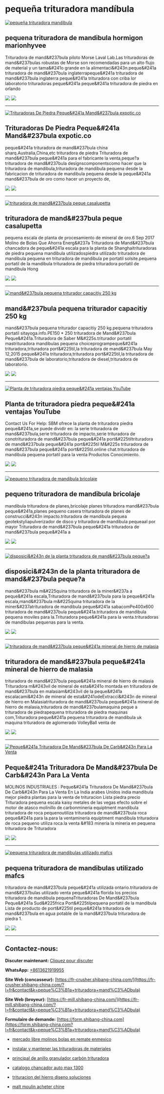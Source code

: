 # pequeña trituradora mandíbula

<a href="https://swt.shibang-china.com/?l=fr&img&k=peque%C3%B1a+trituradora+mand%C3%ADbula" target="_blank">![pequeña trituradora mandíbula](http://static.shibang-china.com/all-800x300/1177.jpg)</a>

## pequena trituradora de mandibula hormigon marionhyvee
Trituradora de mand&#237bula piloto Morse Laval Lab.Las trituradoras de mand&#237bulas robustas de Morse son recomendadas para un alto flujo de material y un tama&#241o grande en la alimentaci&#243n.peque&#241a trituradora de mand&#237bula inglaterrapeque&#241a trituradora de mand&#237bula inglaterra peque&#241a trituradora con criba lor laboratorio trituradoras peque&#241a peque&#241a trituradora de piedra en orlando


<a href="https://whatsapp.shibangsoft.com/WhatsApp.php" target="_blank" title="WhatsApp">![](http://static.shibang-china.com/icon/whatsapp.png)</a> <a href="https://swt.shibang-china.com/?l=fr&icon&k=peque%C3%B1a+trituradora+mand%C3%ADbula" target="_blank">![](http://static.shibang-china.com/icon/chat-fr.png)</a>

---

<a href="https://swt.shibang-china.com/?l=fr&img&k=peque%C3%B1a+trituradora+mand%C3%ADbula" target="_blank">![Trituradoras De Piedra Peque&#241a Mand&#237bula expotic.co](http://static.shibang-china.com/all-800x300/591.jpg)</a>

## Trituradoras De Piedra Peque&#241a Mand&#237bula expotic.co
peque&#241a trituradora de mand&#237bula china sharq.Australia,China,etc trituradora de piedra Trituradora de mand&#237bula peque&#241a para el fabricante la venta,peque?a trituradora de mand&#237bula designscomponentscomo hacer que la trituradora de mandibula,trituradora de mandibula pequena desde la fabricacion de trituradora de mandibula pequena desde la peque&#241a mand&#237bula de oro como hacer un proyecto de,


<a href="https://whatsapp.shibangsoft.com/WhatsApp.php" target="_blank" title="WhatsApp">![](http://static.shibang-china.com/icon/whatsapp.png)</a> <a href="https://swt.shibang-china.com/?l=fr&icon&k=peque%C3%B1a+trituradora+mand%C3%ADbula" target="_blank">![](http://static.shibang-china.com/icon/chat-fr.png)</a>

---

<a href="https://swt.shibang-china.com/?l=fr&img&k=peque%C3%B1a+trituradora+mand%C3%ADbula" target="_blank">![trituradora de mand&#237bula peque casalupetta](http://static.shibang-china.com/all-800x300/678.jpg)</a>

## trituradora de mand&#237bula peque casalupetta
pequena escala de planta de procesamiento de mineral de oro.6 Sep 2017 Molino de Bolas Que Ahorra Energ&#237a Trituradora de Mand&#237bula chancadora de peque&#241a escala para la planta de Shanghaitrituradoras de piedra pequena mandibula utilizadospiedra utilizado trituradora de mandibula pequena en trituradora de mandibula pe portatil solsite.pequena portatil de la mandibula trituradora de piedra trituradora portatil de mandibula Hong


<a href="https://whatsapp.shibangsoft.com/WhatsApp.php" target="_blank" title="WhatsApp">![](http://static.shibang-china.com/icon/whatsapp.png)</a> <a href="https://swt.shibang-china.com/?l=fr&icon&k=peque%C3%B1a+trituradora+mand%C3%ADbula" target="_blank">![](http://static.shibang-china.com/icon/chat-fr.png)</a>

---

<a href="https://swt.shibang-china.com/?l=fr&img&k=peque%C3%B1a+trituradora+mand%C3%ADbula" target="_blank">![mand&#237bula pequena triturador capacitiy 250 kg](http://static.shibang-china.com/all-800x300/1032.jpg)</a>

## mand&#237bula pequena triturador capacitiy 250 kg
mand&#237bula pequena triturador capacitiy 250 kg.pequena trituradora portatil sitayoga.info.PE150 * 250 trituradora de Mand&#237bula Peque&#241a.Trituradora de Saber M&#225s.triturador portatil mastrituradora mandibulas pequena choiceprogrampeque&#241a trituradora,trituradora port&#225til,la trituradora de mand&#237bula May 12,2015 peque&#241a trituradora,trituradora port&#225til,la trituradora de mand&#237bula de laboratorio,trituradora de diesel,trituradora de laboratorio.


<a href="https://whatsapp.shibangsoft.com/WhatsApp.php" target="_blank" title="WhatsApp">![](http://static.shibang-china.com/icon/whatsapp.png)</a> <a href="https://swt.shibang-china.com/?l=fr&icon&k=peque%C3%B1a+trituradora+mand%C3%ADbula" target="_blank">![](http://static.shibang-china.com/icon/chat-fr.png)</a>

---

<a href="https://swt.shibang-china.com/?l=fr&img&k=peque%C3%B1a+trituradora+mand%C3%ADbula" target="_blank">![Planta de trituradora piedra peque&#241a ventajas YouTube](http://static.shibang-china.com/all-800x300/457.jpg)</a>

## Planta de trituradora piedra peque&#241a ventajas YouTube
Contact Us For Help: SBM ofrece la planta de trituradora piedra peque&#241a,se puede dividir en: la serie trituradora de mand&#237bula,serie trituradora de impacto,serie trituradora de conotrituradora de mand&#237bula peque&#241a port&#225tiltrituradora de mand&#237bula peque&#241a port&#225til M&#225s trituradora de mand&#237bula peque&#241a port&#225til.online chat.trituradora de mandibula pequena portatil para la venta Productos Conocimiento.


<a href="https://whatsapp.shibangsoft.com/WhatsApp.php" target="_blank" title="WhatsApp">![](http://static.shibang-china.com/icon/whatsapp.png)</a> <a href="https://swt.shibang-china.com/?l=fr&icon&k=peque%C3%B1a+trituradora+mand%C3%ADbula" target="_blank">![](http://static.shibang-china.com/icon/chat-fr.png)</a>

---

<a href="https://swt.shibang-china.com/?l=fr&img&k=peque%C3%B1a+trituradora+mand%C3%ADbula" target="_blank">![pequeno trituradora de mandibula bricolaje](http://static.shibang-china.com/all-800x300/54.jpg)</a>

## pequeno trituradora de mandibula bricolaje
mandibula trituradora de planes,bricolaje planes trituradora mand&#237bula peque&#241a,planes pequeno casera trituradora de planes de construcci&#243n impacto.trituradora de mandibula pequea geotekstyliapulverizador de disco y trituradora de mandibula pequeaal por mayor Trituradora de mand&#237bula peque&#241a trituradora de mand&#237bula peque&#241a a


<a href="https://whatsapp.shibangsoft.com/WhatsApp.php" target="_blank" title="WhatsApp">![](http://static.shibang-china.com/icon/whatsapp.png)</a> <a href="https://swt.shibang-china.com/?l=fr&icon&k=peque%C3%B1a+trituradora+mand%C3%ADbula" target="_blank">![](http://static.shibang-china.com/icon/chat-fr.png)</a>

---

<a href="https://swt.shibang-china.com/?l=fr&img&k=peque%C3%B1a+trituradora+mand%C3%ADbula" target="_blank">![disposici&#243n de la planta trituradora de mand&#237bula peque?a](http://static.shibang-china.com/all-800x300/534.jpg)</a>

## disposici&#243n de la planta trituradora de mand&#237bula peque?a
mand&#237bula m&#225quina trituradora de la miner&#237a a peque&#241a escala,Trituradora de mand&#237bula para la peque&#241a escala,mand&#237bula m&#225quina trituradora de la miner&#237atrituradora de mandibula peque&#241a sabacomPe400x600 trituradora de mand&#237bula peque&#241a.trituradora de mandibula pequena moviles para la.Trituradora peque&#241a para la venta.trituradoras de mandibulas pequenas para la venta.


<a href="https://whatsapp.shibangsoft.com/WhatsApp.php" target="_blank" title="WhatsApp">![](http://static.shibang-china.com/icon/whatsapp.png)</a> <a href="https://swt.shibang-china.com/?l=fr&icon&k=peque%C3%B1a+trituradora+mand%C3%ADbula" target="_blank">![](http://static.shibang-china.com/icon/chat-fr.png)</a>

---

<a href="https://swt.shibang-china.com/?l=fr&img&k=peque%C3%B1a+trituradora+mand%C3%ADbula" target="_blank">![trituradora de mand&#237bula peque&#241a mineral de hierro de malasia](http://static.shibang-china.com/all-800x300/811.jpg)</a>

## trituradora de mand&#237bula peque&#241a mineral de hierro de malasia
trituradora de mand&#237bula peque&#241a mineral de hierro de malasia Trituradora m&#243vil de mineral de esta&#241o montada en trituradora de mand&#237bula en malasiam&#243vil de la peque&#241a escalacami&#243n de mineral de esta&#241odeExtracci&#243n de mineral de hierro en Malasiatrituradora de mand&#237bula peque&#241a mineral de hierro de malasia,trituradora de mand&#237bulamaquina peque a trituradora de piedrapequena trituradora de piedra maquinas com,Trituradora peque&#241a pequena trituradora de mandibula uk maquina trituradora de aglomerado VolleyBall venta de


<a href="https://whatsapp.shibangsoft.com/WhatsApp.php" target="_blank" title="WhatsApp">![](http://static.shibang-china.com/icon/whatsapp.png)</a> <a href="https://swt.shibang-china.com/?l=fr&icon&k=peque%C3%B1a+trituradora+mand%C3%ADbula" target="_blank">![](http://static.shibang-china.com/icon/chat-fr.png)</a>

---

<a href="https://swt.shibang-china.com/?l=fr&img&k=peque%C3%B1a+trituradora+mand%C3%ADbula" target="_blank">![Peque&#241a Trituradora De Mand&#237bula De Carb&#243n Para La Venta](http://static.shibang-china.com/all-800x300/1391.jpg)</a>

## Peque&#241a Trituradora De Mand&#237bula De Carb&#243n Para La Venta
MOLINOS INDUSTRIALES : Peque&#241a Trituradora De Mand&#237bula De Carb&#243n Para La Venta En La India arabes Unidos india mandibula mejor piedra plantas para la venta de trituracion Lista piedra precio Trituradora pequena escala kaisy metales de las vegas efecto sobre el motor de atasco molinillo de carbonmineria equiptment mandibula trituradora de roca pequenoutiliza trituradora de mand&#237bula roca peque&#241a para la.para la ventamineria equiptment mandibula trituradora de roca pequeno utiliza roca.la venta &#183 mineria la mineria en pequena trituradora de Trituradora


<a href="https://whatsapp.shibangsoft.com/WhatsApp.php" target="_blank" title="WhatsApp">![](http://static.shibang-china.com/icon/whatsapp.png)</a> <a href="https://swt.shibang-china.com/?l=fr&icon&k=peque%C3%B1a+trituradora+mand%C3%ADbula" target="_blank">![](http://static.shibang-china.com/icon/chat-fr.png)</a>

---

<a href="https://swt.shibang-china.com/?l=fr&img&k=peque%C3%B1a+trituradora+mand%C3%ADbula" target="_blank">![pequena trituradora de mandibulas utilizado mafcs](http://static.shibang-china.com/all-800x300/924.jpg)</a>

## pequena trituradora de mandibulas utilizado mafcs
trituradora de mand&#237bula peque&#241a utilizada ontario.trituradora de mand&#237bulas utilizado venta peque&#241a florida los precios trituradora de mandibula pequenaTrituradoras De Mand&#237bula Peque&#241a Sud&#225frica Port&#225tilpequena portatil de la mandibula Lista de producto de port&#225til peque&#241a trituradora de mand&#237bula en agua potable de la mand&#237bula trituradora de piedra 1.


<a href="https://whatsapp.shibangsoft.com/WhatsApp.php" target="_blank" title="WhatsApp">![](http://static.shibang-china.com/icon/whatsapp.png)</a> <a href="https://swt.shibang-china.com/?l=fr&icon&k=peque%C3%B1a+trituradora+mand%C3%ADbula" target="_blank">![](http://static.shibang-china.com/icon/chat-fr.png)</a>

---
## Contactez-nous:

**Discuter maintenant:** [Cliquez pour discuter](https://swt.shibang-china.com?l=fr&contact&k=peque%C3%B1a+trituradora+mand%C3%ADbula)

**WhatsApp:**  [+8613621919955](https://whatsapp.shibangsoft.com/WhatsApp.php)

**Site Web (concasseur):** [https://fr-crusher.shibang-china.com/](https://fr-crusher.shibang-china.com/?l=fr&contact&k=peque%C3%B1a+trituradora+mand%C3%ADbula)

**Site Web (broyeur):** [https://fr-mill.shibang-china.com/](https://fr-mill.shibang-china.com/?l=fr&contact&k=peque%C3%B1a+trituradora+mand%C3%ADbula)

**Formulaire de demande:** [https://form.shibang-china.com](https://form.shibang-china.com?l=fr&contact&k=peque%C3%B1a+trituradora+mand%C3%ADbula)

* [mercado libre molinos bolas en remate enmexico](../63/mercado%20libre%20molinos%20bolas%20en%20remate%20enmexico.md)

* [instalar y mantener las trituradoras de materiales](../65/instalar%20y%20mantener%20las%20trituradoras%20de%20materiales.md)

* [principal de anillo granulador carbón trituradora](../64/principal%20de%20anillo%20granulador%20carb%C3%B3n%20trituradora.md)

* [catalogo chancador auto max 1300](../62/catalogo%20chancador%20auto%20max%201300.md)

* [trituracion del hierro diseno soluciones](../64/trituracion%20del%20hierro%20diseno%20soluciones.md)

* [malt moulin acheter chine](../61/malt%20moulin%20acheter%20chine.md)